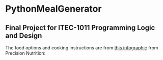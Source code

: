 # PythonMealGenerator

## Final Project for ITEC-1011 Programming Logic and Design

<p>The food options and cooking instructions are from <a href="https://www.precisionnutrition.com/create-the-perfect-meal-infographic">this infographic</a> from Precision Nutrition:</p>
